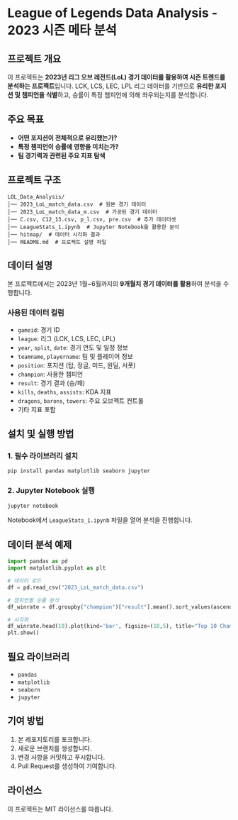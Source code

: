 # League of Legends Data Analysis - 2023 시즌 메타 분석

## 프로젝트 개요
이 프로젝트는 **2023년 리그 오브 레전드(LoL) 경기 데이터를 활용하여 시즌 트렌드를 분석하는 프로젝트**입니다.
LCK, LCS, LEC, LPL 리그 데이터를 기반으로 **유리한 포지션 및 챔피언을 식별**하고, 승률이 특정 챔피언에 의해 좌우되는지를 분석합니다.

## 주요 목표
- **어떤 포지션이 전체적으로 유리했는가?**
- **특정 챔피언이 승률에 영향을 미치는가?**
- **팀 경기력과 관련된 주요 지표 탐색**

## 프로젝트 구조
```
LOL_Data_Analysis/
│── 2023_LoL_match_data.csv  # 원본 경기 데이터
│── 2023_LoL_match_data_m.csv  # 가공된 경기 데이터
│── C.csv, C12_13.csv, p_l.csv, pre.csv  # 추가 데이터셋
│── LeagueStats_1.ipynb  # Jupyter Notebook을 활용한 분석
│── hitmap/  # 데이터 시각화 결과
│── README.md  # 프로젝트 설명 파일
```

## 데이터 설명
본 프로젝트에서는 2023년 1월~6월까지의 **9개월치 경기 데이터를 활용**하여 분석을 수행합니다.

### **사용된 데이터 컬럼**
- `gameid`: 경기 ID
- `league`: 리그 (LCK, LCS, LEC, LPL)
- `year`, `split`, `date`: 경기 연도 및 일정 정보
- `teamname`, `playername`: 팀 및 플레이어 정보
- `position`: 포지션 (탑, 정글, 미드, 원딜, 서폿)
- `champion`: 사용한 챔피언
- `result`: 경기 결과 (승/패)
- `kills`, `deaths`, `assists`: KDA 지표
- `dragons`, `barons`, `towers`: 주요 오브젝트 컨트롤
- 기타 지표 포함

## 설치 및 실행 방법
### 1. 필수 라이브러리 설치
```bash
pip install pandas matplotlib seaborn jupyter
```

### 2. Jupyter Notebook 실행
```bash
jupyter notebook
```

Notebook에서 `LeagueStats_1.ipynb` 파일을 열어 분석을 진행합니다.

## 데이터 분석 예제
```python
import pandas as pd
import matplotlib.pyplot as plt

# 데이터 로드
df = pd.read_csv("2023_LoL_match_data.csv")

# 챔피언별 승률 분석
df_winrate = df.groupby("champion")["result"].mean().sort_values(ascending=False)

# 시각화
df_winrate.head(10).plot(kind='bar', figsize=(10,5), title="Top 10 Champion Win Rate")
plt.show()
```

## 필요 라이브러리
- `pandas`
- `matplotlib`
- `seaborn`
- `jupyter`

## 기여 방법
1. 본 레포지토리를 포크합니다.
2. 새로운 브랜치를 생성합니다.
3. 변경 사항을 커밋하고 푸시합니다.
4. Pull Request를 생성하여 기여합니다.

## 라이선스
이 프로젝트는 MIT 라이선스를 따릅니다.

